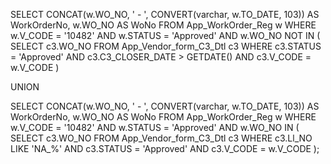 SELECT 
    CONCAT(w.WO_NO, ' - ', CONVERT(varchar, w.TO_DATE, 103)) AS WorkOrderNo,
    w.WO_NO AS WoNo
FROM App_WorkOrder_Reg w
WHERE w.V_CODE = '10482' 
  AND w.STATUS = 'Approved'
  AND w.WO_NO NOT IN (
        SELECT c3.WO_NO 
        FROM App_Vendor_form_C3_Dtl c3
        WHERE c3.STATUS = 'Approved' 
          AND c3.C3_CLOSER_DATE > GETDATE()
          AND c3.V_CODE = w.V_CODE
  )

UNION

SELECT 
    CONCAT(w.WO_NO, ' - ', CONVERT(varchar, w.TO_DATE, 103)) AS WorkOrderNo,
    w.WO_NO AS WoNo
FROM App_WorkOrder_Reg w
WHERE w.V_CODE = '10482' 
  AND w.STATUS = 'Approved'
  AND w.WO_NO IN (
        SELECT c3.WO_NO 
        FROM App_Vendor_form_C3_Dtl c3
        WHERE c3.Ll_NO LIKE 'NA_%' 
          AND c3.STATUS = 'Approved'
          AND c3.V_CODE = w.V_CODE
  );
  
